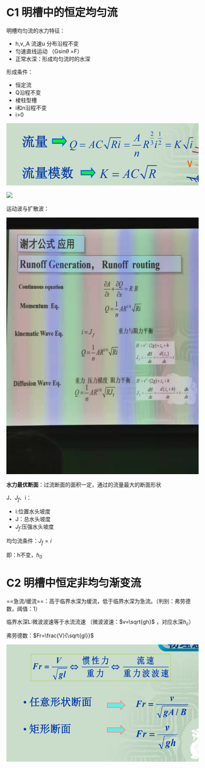 # C1 明槽中的恒定均匀流

明槽均匀流的水力特征：
- h,v,,A 流速u 分布沿程不变
- 匀速直线运动 （Gsin$\theta$ =F）
- 正常水深：形成均匀流时的水深

形成条件：
- 恒定流
- Q沿程不变
- 棱柱型槽
- i和n沿程不变
- i>0

![](image/2021-09-14-10-23-10.png)

![](image/2021-09-14-10-47-34.png)

运动波与扩散波：

![](image/2021-09-14-10-57-19.png)

**水力最优断面**：过流断面的面积一定，通过的流量最大的断面形状

J、$J_f$、i：
- i:位置水头坡度
- J：总水头坡度
- $J_f$:压强水头坡度

均匀流条件：$J_f=i$

即：h不变，$h_0$

# C2 明槽中恒定非均匀渐变流
==急流/缓流==：高于临界水深为缓流，低于临界水深为急流。（判别：弗劳德数，阈值：1）

临界水深L:微波波速等于水流流速  （微波波速：$v=\sqrt{gh}$  ，对应水深$h_c$​）

弗劳德数：$Fr=\frac{V}{\sqrt{gl}}$

![](image/2021-09-14-11-25-35.png)